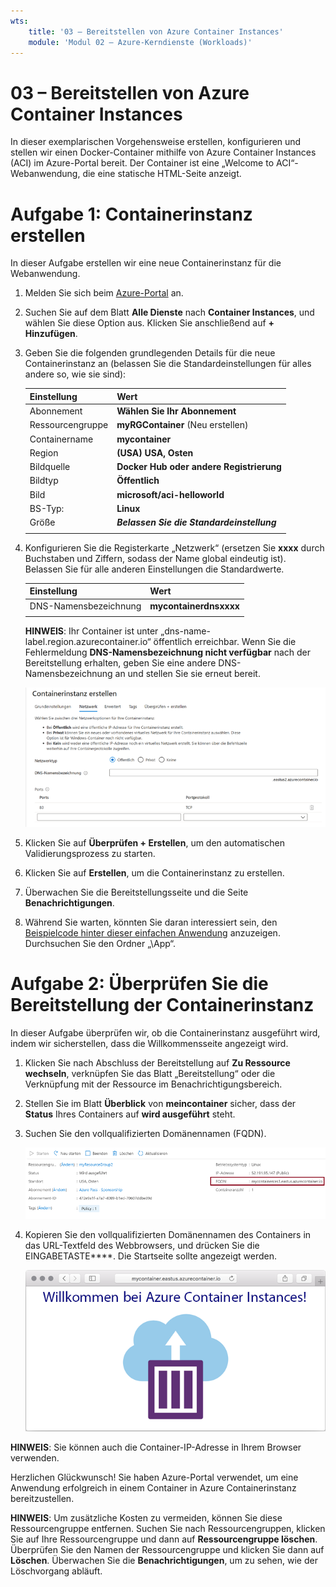 ```yaml
---
wts:
    title: '03 – Bereitstellen von Azure Container Instances'
    module: 'Modul 02 – Azure-Kerndienste (Workloads)'
---
```


# 03 – Bereitstellen von Azure Container Instances

In dieser exemplarischen Vorgehensweise erstellen, konfigurieren und stellen wir einen Docker-Container mithilfe von Azure Container Instances (ACI) im Azure-Portal bereit. Der Container ist eine „Welcome to ACI“-Webanwendung, die eine statische HTML-Seite anzeigt. 

# Aufgabe 1: Containerinstanz erstellen

In dieser Aufgabe erstellen wir eine neue Containerinstanz für die Webanwendung. 

1. Melden Sie sich beim [Azure-Portal](https://portal.azure.com) an.

2. Suchen Sie auf dem Blatt **Alle Dienste** nach **Container Instances**, und wählen Sie diese Option aus. Klicken Sie anschließend auf **+ Hinzufügen**. 

3. Geben Sie die folgenden grundlegenden Details für die neue Containerinstanz an (belassen Sie die Standardeinstellungen für alles andere so, wie sie sind): 

	| Einstellung| Wert|
	|----|----|
	| Abonnement | **Wählen Sie Ihr Abonnement** |
	| Ressourcengruppe | **myRGContainer** (Neu erstellen) |
	| Containername| **mycontainer**|
	| Region | **(USA) USA, Osten** |
	| Bildquelle| **Docker Hub oder andere Registrierung**|
	| Bildtyp| **Öffentlich**|
	| Bild| **microsoft/aci-helloworld**|
	| BS-Typ:| **Linux** |
	| Größe| ***Belassen Sie die Standardeinstellung***|
	|||


4. Konfigurieren Sie die Registerkarte „Netzwerk“ (ersetzen Sie **xxxx** durch Buchstaben und Ziffern, sodass der Name global eindeutig ist). Belassen Sie für alle anderen Einstellungen die Standardwerte.

	| Einstellung| Wert|
	|--|--|
	| DNS-Namensbezeichnung| **mycontainerdnsxxxx** |
	|||
	
	**HINWEIS**: Ihr Container ist unter „dns-name-label.region.azurecontainer.io“ öffentlich erreichbar. Wenn Sie die Fehlermeldung **DNS-Namensbezeichnung nicht verfügbar** nach der Bereitstellung erhalten, geben Sie eine andere DNS-Namensbezeichnung an und stellen Sie sie erneut bereit.

	![Screenshot des Konfigurationsbereichs des Blatts zum Erstellen von Container Instances im Azure-Portal mit eingegebener DNS-Namensbezeichnung. ](../images/0201.png)

5. Klicken Sie auf **Überprüfen + Erstellen**, um den automatischen Validierungsprozess zu starten.

6. Klicken Sie auf **Erstellen**, um die Containerinstanz zu erstellen. 

7. Überwachen Sie die Bereitstellungsseite und die Seite **Benachrichtigungen**. 

8. Während Sie warten, könnten Sie daran interessiert sein, den [Beispielcode hinter dieser einfachen Anwendung](https://github.com/Azure-Samples/aci-helloworld) anzuzeigen. Durchsuchen Sie den Ordner „\App“. 

# Aufgabe 2: Überprüfen Sie die Bereitstellung der Containerinstanz

In dieser Aufgabe überprüfen wir, ob die Containerinstanz ausgeführt wird, indem wir sicherstellen, dass die Willkommensseite angezeigt wird.

1. Klicken Sie nach Abschluss der Bereitstellung auf **Zu Ressource wechseln**, verknüpfen Sie das Blatt „Bereitstellung“ oder die Verknüpfung mit der Ressource im Benachrichtigungsbereich.

2. Stellen Sie im Blatt **Überblick** von **meincontainer** sicher, dass der **Status** Ihres Containers auf **wird ausgeführt** steht. 

3. Suchen Sie den vollqualifizierten Domänennamen (FQDN).

	![Screenshot des Übersichtsbereichs für den neu erstellten Container im Azure-Portal mit hervorgehobenem FQDN. ](../images/0202.png)

2. Kopieren Sie den vollqualifizierten Domänennamen des Containers in das URL-Textfeld des Webbrowsers, und drücken Sie die EINGABETASTE****. Die Startseite sollte angezeigt werden. 

	![Screenshot der ACI-Begrüßungsnachricht, die in einem Webbrowser angezeigt wird.](../images/0203.png)

**HINWEIS**: Sie können auch die Container-IP-Adresse in Ihrem Browser verwenden. 

Herzlichen Glückwunsch! Sie haben Azure-Portal verwendet, um eine Anwendung erfolgreich in einem Container in Azure Containerinstanz bereitzustellen.

**HINWEIS**: Um zusätzliche Kosten zu vermeiden, können Sie diese Ressourcengruppe entfernen. Suchen Sie nach Ressourcengruppen, klicken Sie auf Ihre Ressourcengruppe und dann auf **Ressourcengruppe löschen**. Überprüfen Sie den Namen der Ressourcengruppe und klicken Sie dann auf **Löschen**. Überwachen Sie die **Benachrichtigungen**, um zu sehen, wie der Löschvorgang abläuft.
